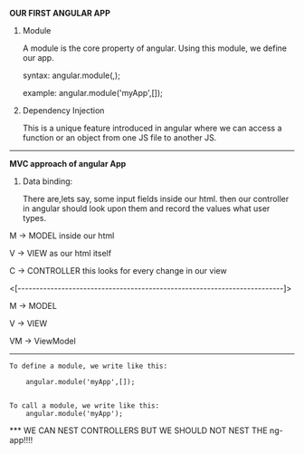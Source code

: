 **OUR FIRST ANGULAR APP**

1. Module

    A module is the core property of angular. Using this module, we define our app.
    
    
    syntax:
        angular.module(<name of our app in string format>,<array of dependencies>);
        
    example:
        angular.module('myApp',[]);
        
2. Dependency Injection
    
    This is a unique feature introduced in angular where we can access a function or an object from one JS file to another JS.
    
    
_____________________________________________________________________________________________________

**MVC approach of angular App**

1. Data binding:
    
    There are,lets say, some input fields inside our html. then our controller in angular should look upon them and record the values what user types.
    
    
M -> MODEL inside our html
    
V -> VIEW as our html itself

C -> CONTROLLER this looks for every change in our view

<[-------------------------------------------------------------------------]>

M -> MODEL

V -> VIEW

VM -> ViewModel



____________________________________________________________________________________



    To define a module, we write like this:
    
        angular.module('myApp',[]);

    
    To call a module, we write like this:
        angular.module('myApp');



*** WE CAN NEST CONTROLLERS BUT WE SHOULD NOT NEST THE ng-app!!!!






